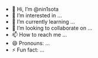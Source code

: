- 👋 Hi, I’m @nin1sota
- 👀 I’m interested in ...
- 🌱 I’m currently learning ...
- 💞️ I’m looking to collaborate on ...
- 📫 How to reach me ...
- 😄 Pronouns: ...
- ⚡ Fun fact: ...

<!---
nin1sota/nin1sota is a ✨ special ✨ repository because its `README.md` (this file) appears on your GitHub profile.
You can click the Preview link to take a look at your changes.
--->
